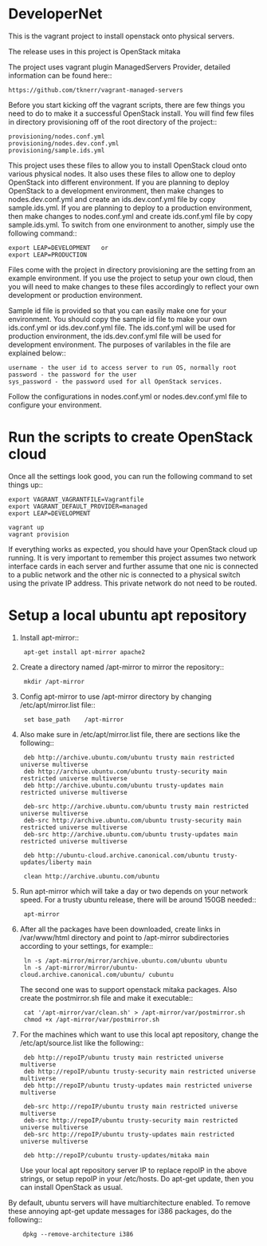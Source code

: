 DeveloperNet
============

This is the vagrant project to install openstack onto physical servers.

The release uses in this project is OpenStack mitaka

The project uses vagrant plugin ManagedServers Provider, detailed information
can be found here::

    https://github.com/tknerr/vagrant-managed-servers

Before you start kicking off the vagrant scripts, there are few things you
need to do to make it a successful OpenStack install. You will find few files
in directory provisioning off of the root directory of the project::

    provisioning/nodes.conf.yml
    provisioning/nodes.dev.conf.yml
    provisioning/sample.ids.yml

This project uses these files to allow you to install OpenStack cloud onto
various physical nodes. It also uses these files to allow one to deploy
OpenStack into different environment. If you are planning to deploy OpenStack
to a development environment, then make changes to nodes.dev.conf.yml and
create an ids.dev.conf.yml file by copy sample.ids.yml. If you are
planning to deploy to a production environment, then make changes to
nodes.conf.yml and create ids.conf.yml file by copy sample.ids.yml. To switch
from one environment to another, simply use the following command::

    export LEAP=DEVELOPMENT   or
    export LEAP=PRODUCTION

Files come with the project in directory provisioning are the setting from
an example environment. If you use the project to setup your own cloud, then
you will need to make changes to these files accordingly to reflect your own
development or production environment.


Sample id file is provided so that you can easily make one for your
environment. You should copy the sample id file to make your own ids.conf.yml
or ids.dev.conf.yml file. The ids.conf.yml will be used for production
environment, the ids.dev.conf.yml file will be used for development
environment. The purposes of varilables in the file are explained below::

    username - the user id to access server to run OS, normally root
    password - the password for the user
    sys_password - the password used for all OpenStack services.

Follow the configurations in nodes.conf.yml or nodes.dev.conf.yml file to
configure your environment.


Run the scripts to create OpenStack cloud
=========================================

Once all the settings look good, you can run the following command to set
things up::

    export VAGRANT_VAGRANTFILE=Vagrantfile
    export VAGRANT_DEFAULT_PROVIDER=managed
    export LEAP=DEVELOPMENT

    vagrant up
    vagrant provision

If everything works as expected, you should have your OpenStack cloud
up running. It is very important to remember this project assumes two network
interface cards in each server and further assume that one nic is connected
to a public network and the other nic is connected to a physical switch using
the private IP address. This private network do not need to be routed.


Setup a local ubuntu apt repository
===================================

1. Install apt-mirror::

        apt-get install apt-mirror apache2

2. Create a directory named /apt-mirror to mirror the repository::

        mkdir /apt-mirror

3. Config apt-mirror to use /apt-mirror directory by changing
/etc/apt/mirror.list file::

        set base_path    /apt-mirror

4. Also make sure in /etc/apt/mirror.list file, there are sections like the
following::

        deb http://archive.ubuntu.com/ubuntu trusty main restricted universe multiverse
        deb http://archive.ubuntu.com/ubuntu trusty-security main restricted universe multiverse
        deb http://archive.ubuntu.com/ubuntu trusty-updates main restricted universe multiverse

        deb-src http://archive.ubuntu.com/ubuntu trusty main restricted universe multiverse
        deb-src http://archive.ubuntu.com/ubuntu trusty-security main restricted universe multiverse
        deb-src http://archive.ubuntu.com/ubuntu trusty-updates main restricted universe multiverse

        deb http://ubuntu-cloud.archive.canonical.com/ubuntu trusty-updates/liberty main

        clean http://archive.ubuntu.com/ubuntu

5. Run apt-mirror which will take a day or two depends on your network
   speed. For a trusty ubuntu release, there will be around 150GB needed::

        apt-mirror

6. After all the packages have been downloaded, create links in /var/www/html
   directory and point to /apt-mirror subdirectories according to your
   settings, for example::

        ln -s /apt-mirror/mirror/archive.ubuntu.com/ubuntu ubuntu
        ln -s /apt-mirror/mirror/ubuntu-cloud.archive.canonical.com/ubuntu/ cubuntu

   The second one was to support openstack mitaka packages.
   Also create the postmirror.sh file and make it executable::

        cat '/apt-mirror/var/clean.sh' > /apt-mirror/var/postmirror.sh
        chmod +x /apt-mirror/var/postmirror.sh

7. For the machines which want to use this local apt repository, change the
   /etc/apt/source.list like the following::

        deb http://repoIP/ubuntu trusty main restricted universe multiverse
        deb http://repoIP/ubuntu trusty-security main restricted universe multiverse
        deb http://repoIP/ubuntu trusty-updates main restricted universe multiverse

        deb-src http://repoIP/ubuntu trusty main restricted universe multiverse
        deb-src http://repoIP/ubuntu trusty-security main restricted universe multiverse
        deb-src http://repoIP/ubuntu trusty-updates main restricted universe multiverse

        deb http://repoIP/cubuntu trusty-updates/mitaka main

   Use your local apt repository server IP to replace repoIP in the above
   strings, or setup repoIP in your /etc/hosts. 
   Do apt-get update, then you can install OpenStack as usual.

By default, ubuntu servers will have multiarchitecture enabled. To remove
these annoying apt-get update messages for i386 packages, do the following::

        dpkg --remove-architecture i386
